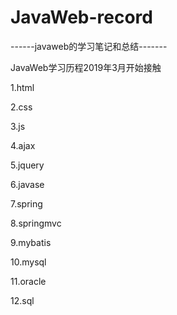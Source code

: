 # JavaWeb-record

------javaweb的学习笔记和总结-------

  JavaWeb学习历程2019年3月开始接触
  
  1.html
  
  2.css
  
  3.js
  
  4.ajax
  
  5.jquery
  
  6.javase
  
  7.spring
  
  8.springmvc
  
  9.mybatis
  
  10.mysql
  
  11.oracle
  
  12.sql
